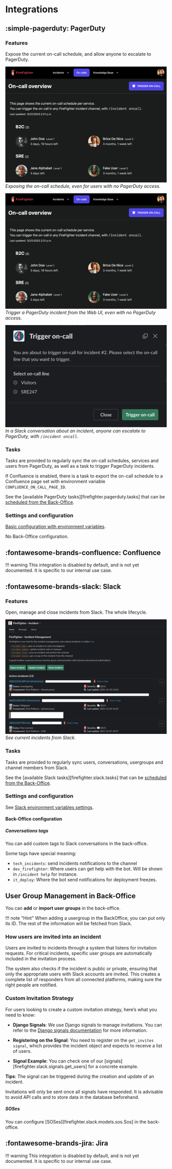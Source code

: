 
# Integrations

## :simple-pagerduty: PagerDuty

### Features

Expose the current on-call schedule, and allow anyone to escalate to PagerDuty.

![PagerDuty integration](../assets/screenshots/pagerduty_web_oncall_overview.png)
_Exposing the on-call schedule, even for users with no PagerDuty access._

![PagerDuty integration](../assets/screenshots/pagerduty_web_oncall_overview.png)
_Trigger a PagerDuty incident from the Web UI, even with no PagerDuty access._

![PagerDuty integration](../assets/screenshots/pagerduty_slack_trigger.png)
_In a Slack conversation about an incident, anyone can escalate to PagerDuty, with `/incident oncall`._

### Tasks

Tasks are provided to regularly sync the on-call schedules, services and users from PagerDuty, as well as a task to trigger PagerDuty incidents.

If Confluence is enabled, there is a task to export the on-call schedule to a Confluence page set with environment variable `CONFLUENCE_ON_CALL_PAGE_ID`.

See the [available PagerDuty tasks][firefighter.pagerduty.tasks] that can be [scheduled from the Back-Office](../deploy/XX-tasks.md).

### Settings and configuration

[Basic configuration with environment variables](../deploy/XX-settings.md#pagerduty-integration).

No Back-Office configuration.

## :fontawesome-brands-confluence: Confluence

!!! warning
    This integration is disabled by default, and is not yet documented.
    It is specific to our internal use case.

## :fontawesome-brands-slack: Slack

### Features

Open, manage and close incidents from Slack. The whole lifecycle.

![See current incidents from Slack](../assets/screenshots/slack_bot_home.jpeg)
_See current incidents from Slack._

### Tasks

Tasks are provided to regularly sync users, conversations, usergroups and channel members from Slack.

See the [available Slack tasks][firefighter.slack.tasks] that can be [scheduled from the Back-Office](../deploy/XX-tasks.md).

### Settings and configuration

See [Slack environment variables settings](../deploy/XX-settings.md#slack-integration).

#### Back-Office configuration

##### Conversations tags

You can add custom tags to Slack conversations in the back-office.

Some tags have special meaning:

- `tech_incidents`: send incidents notifications to the channel
- `dev_firefighter`: Where users can get help with the bot. Will be shown in `/incident help` for instance.
- `it_deploy`: Where the bot send notifications for deployment freezes.

## User Group Management in Back-Office

You can **add** or **import user groups** in the back-office.

!!! note "Hint"
    When adding a usergroup in the BackOffice, you can put only its ID. The rest of the information will be fetched from Slack.

### How users are invited into an incident

Users are invited to incidents through a system that listens for invitation requests. For critical incidents, specific user groups are automatically included in the invitation process.

The system also checks if the incident is public or private, ensuring that only the appropriate users with Slack accounts are invited. This creates a complete list of responders from all connected platforms, making sure the right people are notified.

### Custom Invitation Strategy

For users looking to create a custom invitation strategy, here’s what you need to know:

- **Django Signals**: We use Django signals to manage invitations. You can refer to the [Django signals documentation](https://docs.djangoproject.com/en/4.2/topics/signals/) for more information.


- **Registering on the Signal**: You need to register on the `get_invites signal`, which provides the incident object and expects to receive a list of users.

- **Signal Example**: You can check one of our [signals][firefighter.slack.signals.get_users] for a concrete example.

**Tips**:
  The signal can be triggered during the creation and update of an incident.

  Invitations will only be sent once all signals have responded. It is advisable to avoid API calls and to store data in the database beforehand.

##### SOSes

You can configure [SOSes][firefighter.slack.models.sos.Sos] in the back-office.

## :fontawesome-brands-jira: Jira

!!! warning
    This integration is disabled by default, and is not yet documented.
    It is specific to our internal use case.
